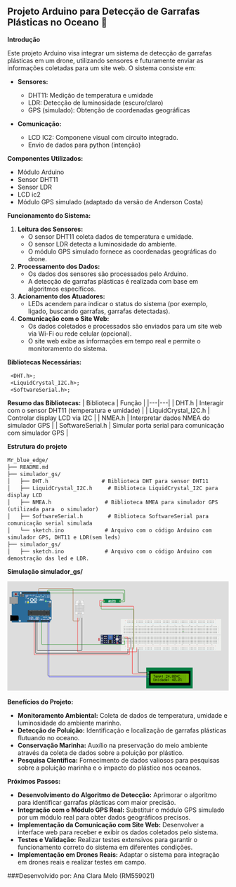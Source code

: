 ## Projeto Arduino para Detecção de Garrafas Plásticas no Oceano 🌊

**Introdução**

Este projeto Arduino visa integrar um sistema de detecção de garrafas plásticas em um drone, utilizando sensores e futuramente enviar as informações coletadas para um site web. O sistema consiste em:

* **Sensores:**
    * DHT11: Medição de temperatura e umidade
    * LDR: Detecção de luminosidade (escuro/claro)
    * GPS (simulado): Obtenção de coordenadas geográficas

* **Comunicação:**
    * LCD IC2: Componene visual com circuito integrado.
    * Envio de dados para python (intenção)

**Componentes Utilizados:**

* Módulo Arduino
* Sensor DHT11
* Sensor LDR
* LCD ic2
* Módulo GPS simulado (adaptado da versão de Anderson Costa)

**Funcionamento do Sistema:**

1. **Leitura dos Sensores:**
    * O sensor DHT11 coleta dados de temperatura e umidade.
    * O sensor LDR detecta a luminosidade do ambiente.
    * O módulo GPS simulado fornece as coordenadas geográficas do drone.
2. **Processamento dos Dados:**
    * Os dados dos sensores são processados pelo Arduino.
    * A detecção de garrafas plásticas é realizada com base em algoritmos específicos.
3. **Acionamento dos Atuadores:**
    * LEDs acendem para indicar o status do sistema (por exemplo, ligado, buscando garrafas, garrafas detectadas).
4. **Comunicação com o Site Web:**
    * Os dados coletados e processados são enviados para um site web via Wi-Fi ou rede celular (opcional).
    * O site web exibe as informações em tempo real e permite o monitoramento do sistema.
  
**Bibliotecas Necessárias:**

     <DHT.h>; 
     <LiquidCrystal_I2C.h>;
     <SoftwareSerial.h>;
    
**Resumo das Bibliotecas:**
| Biblioteca | Função |
|---|---|
| DHT.h | Interagir com o sensor DHT11 (temperatura e umidade) |
| LiquidCrystal_I2C.h | Controlar display LCD via I2C |
| NMEA.h | Interpretar dados NMEA do simulador GPS |
| SoftwareSerial.h | Simular porta serial para comunicação com simulador GPS |

**Estrutura do projeto**


```plaintext
Mr_blue_edge/
├── README.md                  
├── simulador_gs/                   
│   ├── DHT.h                 # Biblioteca DHT para sensor DHT11
│   ├── LiquidCrystal_I2C.h     # Biblioteca LiquidCrystal_I2C para display LCD 
│   ├── NMEA.h                 # Biblioteca NMEA para simulador GPS (utilizada para  o simulador)
│   ├── SoftwareSerial.h        # Biblioteca SoftwareSerial para comunicação serial simulada
│   └── sketch.ino             # Arquivo com o código Arduino com simulador GPS, DHT11 e LDR(sem leds)
├── simulador_gs/                   
│   ├── sketch.ino             # Arquivo com o código Arduino com demostração das led e LDR.
```

**Simulação simulador_gs/**


<img src="https://github.com/anaclaraww/Mr_blue_edge/blob/main/simulador_gs.png" alt="Texto Alternativo">



**Benefícios do Projeto:**

* **Monitoramento Ambiental:** Coleta de dados de temperatura, umidade e luminosidade do ambiente marinho.
* **Detecção de Poluição:** Identificação e localização de garrafas plásticas flutuando no oceano.
* **Conservação Marinha:** Auxílio na preservação do meio ambiente através da coleta de dados sobre a poluição por plástico.
* **Pesquisa Científica:** Fornecimento de dados valiosos para pesquisas sobre a poluição marinha e o impacto do plástico nos oceanos.

**Próximos Passos:**

* **Desenvolvimento do Algoritmo de Detecção:** Aprimorar o algoritmo para identificar garrafas plásticas com maior precisão.
* **Integração com o Módulo GPS Real:** Substituir o módulo GPS simulado por um módulo real para obter dados geográficos precisos.
* **Implementação da Comunicação com Site Web:** Desenvolver a interface web para receber e exibir os dados coletados pelo sistema.
* **Testes e Validação:** Realizar testes extensivos para garantir o funcionamento correto do sistema em diferentes condições.
* **Implementação em Drones Reais:** Adaptar o sistema para integração em drones reais e realizar testes em campo.


###Desenvolvido por: Ana Clara Melo (RM559021)
